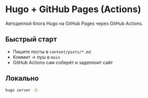 # Hugo + GitHub Pages (Actions)

Автодеплой блога Hugo на GitHub Pages через GitHub Actions.

## Быстрый старт

- Пишите посты в `content/posts/*.md`
- Коммит → пуш в `main`
- GitHub Actions сам соберёт и задеплоит сайт

## Локально

```bash
hugo server -D
